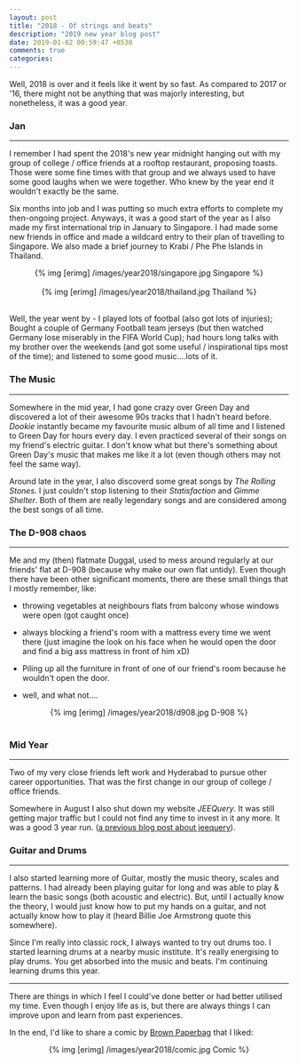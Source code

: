 ```yaml
---
layout: post
title: "2018 - Of strings and beats"
description: "2019 new year blog post"
date: 2019-01-02 00:59:47 +0530
comments: true
categories: 
---
```


Well, 2018 is over and it feels like it went by so fast. As compared to 2017 or '16, there might not be anything that was majorly interesting, but nonetheless, it was a good year. 
<!-- more -->

### Jan
---
I remember I had spent the 2018's new year midnight hanging out with my group of college / office friends at a rooftop restaurant, proposing toasts. Those were some fine times with that group and we always used to have some good laughs when we were together. Who knew by the year end it wouldn't exactly be the same. 

Six months into job and I was putting so much extra efforts to complete my then-ongoing project. Anyways, it was a good start of the year as I also made my first international trip in January to Singapore. I had made some new friends in office and made a wildcard entry to their plan of travelling to Singapore. We also made a brief journey to Krabi / Phe Phe Islands in Thailand. 

<center>
	{% img [erimg] /images/year2018/singapore.jpg Singapore %}
</center><br>

<center>
	{% img [erimg] /images/year2018/thailand.jpg Thailand %}
</center><br>


Well, the year went by - I played lots of footbal (also got lots of injuries); Bought a couple of Germany Football team jerseys (but then watched Germany lose miserably in the FIFA World Cup); had hours long talks with my brother over the weekends (and got some useful / inspirational tips most of the time); and listened to some good music....lots of it.


### The Music
---
Somewhere in the mid year, I had gone crazy over Green Day and discovered a lot of their awesome 90s tracks that I hadn't heard before. *Dookie* instantly became my favourite music album of all time and I listened to Green Day for hours every day. I even practiced several of their songs on my friend's electric guitar. I don't know what but there's something about Green Day's music that makes me like it a lot (even though others may not feel the same way).

Around late in the year, I also discoverd some great songs by *The Rolling Stones*. I just couldn't stop listening to their *Statisfaction* and *Gimme Shelter*. Both of them are really legendary songs and are considered among the best songs of all time. 



### The D-908 chaos
---
Me and my (then) flatmate Duggal, used to mess around regularly at our friends' flat at D-908 (because why make our own flat untidy). Even though there have been other significant moments, there are these small things that I mostly remember, like:  

* throwing vegetables at neighbours flats from balcony whose windows were open (got caught once)

* always blocking a friend's room with a mattress every time we went there (just imagine the look on his face when he would open the door and find a big ass mattress in front of him xD)

* Piling up all the furniture in front of one of our friend's room because he wouldn't open the door.

* well, and what not....

<center>
	{% img [erimg] /images/year2018/d908.jpg D-908 %}
</center><br>


### Mid Year
---
Two of my very close friends left work and Hyderabad to pursue other career opportunities. That was the first change in our group of college / office friends.

Somewhere in August I also shut down my website *JEEQuery*. It was still getting major traffic but I could not find any time to invest in it any more. It was a good 3 year run. ([a previous blog post about jeequery](http://bhrigu.me/blog/2017/02/23/jeequery-journey/)).


### Guitar and Drums
---
I also started learning more of Guitar, mostly the music theory, scales and patterns. I had already been playing guitar for long and was able to play & learn the basic songs (both acoustic and electric). But, until I actually know the theory, I would just know how to put my hands on a guitar, and not actually know how to play it (heard Billie Joe Armstrong quote this somewhere).

Since I'm really into classic rock, I always wanted to try out drums too. I started learning drums at a nearby music institute. It's really energising to play drums. You get absorbed into the music and beats. I'm continuing learning drums this year. 

---

There are things in which I feel I could've done better or had better utilised my time. Even though I enjoy life as is, but there are always things I can improve upon and learn from past experiences.


In the end, I'd like to share a comic by [Brown Paperbag](https://www.facebook.com/brownpaperbagcomics/) that I liked:

<center>
	{% img [erimg] /images/year2018/comic.jpg Comic %}
</center><br>